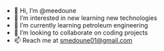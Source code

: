- 👋 Hi, I’m @meedoune
- 👀 I’m interested in new learning new technologies
- 🌱 I’m currently learning petroleum engineering
- 💞️ I’m looking to collaborate on coding projects
- 📫 Reach me at smedoune01@gmail.com

<!---
meedoune/meedoune is a ✨ special ✨ repository because its `README.md` (this file) appears on your GitHub profile.
You can click the Preview link to take a look at your changes.
--->
